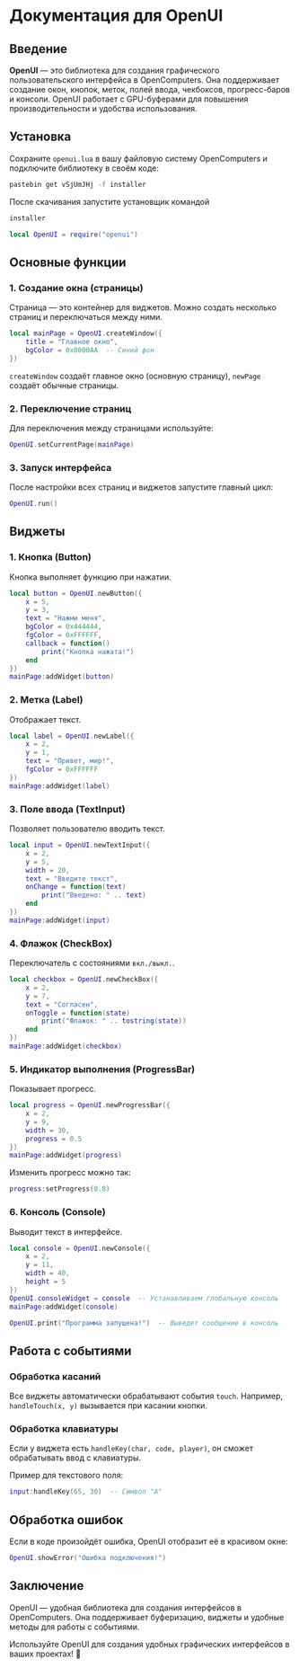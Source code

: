 # Документация для OpenUI

## Введение
**OpenUI** — это библиотека для создания графического пользовательского интерфейса в OpenComputers. Она поддерживает создание окон, кнопок, меток, полей ввода, чекбоксов, прогресс-баров и консоли. OpenUI работает с GPU-буферами для повышения производительности и удобства использования.

## Установка
Сохраните `openui.lua` в вашу файловую систему OpenComputers и подключите библиотеку в своём коде:
```bash
pastebin get vSjUmJHj -f installer
```
После скачивания запустите установщик командой

```bash
installer
```

```lua
local OpenUI = require("openui")
```

## Основные функции

### 1. Создание окна (страницы)
Страница — это контейнер для виджетов. Можно создать несколько страниц и переключаться между ними.

```lua
local mainPage = OpenUI.createWindow({
    title = "Главное окно",
    bgColor = 0x0000AA  -- Синий фон
})
```

`createWindow` создаёт главное окно (основную страницу), `newPage` создаёт обычные страницы.

### 2. Переключение страниц
Для переключения между страницами используйте:

```lua
OpenUI.setCurrentPage(mainPage)
```

### 3. Запуск интерфейса
После настройки всех страниц и виджетов запустите главный цикл:

```lua
OpenUI.run()
```

## Виджеты

### 1. Кнопка (Button)
Кнопка выполняет функцию при нажатии.

```lua
local button = OpenUI.newButton({
    x = 5,
    y = 3,
    text = "Нажми меня",
    bgColor = 0x444444,
    fgColor = 0xFFFFFF,
    callback = function()
        print("Кнопка нажата!")
    end
})
mainPage:addWidget(button)
```

### 2. Метка (Label)
Отображает текст.

```lua
local label = OpenUI.newLabel({
    x = 2,
    y = 1,
    text = "Привет, мир!",
    fgColor = 0xFFFFFF
})
mainPage:addWidget(label)
```

### 3. Поле ввода (TextInput)
Позволяет пользователю вводить текст.

```lua
local input = OpenUI.newTextInput({
    x = 2,
    y = 5,
    width = 20,
    text = "Введите текст",
    onChange = function(text)
        print("Введено: " .. text)
    end
})
mainPage:addWidget(input)
```

### 4. Флажок (CheckBox)
Переключатель с состояниями `вкл./выкл.`.

```lua
local checkbox = OpenUI.newCheckBox({
    x = 2,
    y = 7,
    text = "Согласен",
    onToggle = function(state)
        print("Флажок: " .. tostring(state))
    end
})
mainPage:addWidget(checkbox)
```

### 5. Индикатор выполнения (ProgressBar)
Показывает прогресс.

```lua
local progress = OpenUI.newProgressBar({
    x = 2,
    y = 9,
    width = 30,
    progress = 0.5
})
mainPage:addWidget(progress)
```

Изменить прогресс можно так:

```lua
progress:setProgress(0.8)
```

### 6. Консоль (Console)
Выводит текст в интерфейсе.

```lua
local console = OpenUI.newConsole({
    x = 2,
    y = 11,
    width = 40,
    height = 5
})
OpenUI.consoleWidget = console  -- Устанавливаем глобальную консоль
mainPage:addWidget(console)

OpenUI.print("Программа запущена!")  -- Выведет сообщение в консоль
```

## Работа с событиями

### Обработка касаний
Все виджеты автоматически обрабатывают события `touch`. Например, `handleTouch(x, y)` вызывается при касании кнопки.

### Обработка клавиатуры
Если у виджета есть `handleKey(char, code, player)`, он сможет обрабатывать ввод с клавиатуры.

Пример для текстового поля:
```lua
input:handleKey(65, 30)  -- Символ "A"
```

## Обработка ошибок
Если в коде произойдёт ошибка, OpenUI отобразит её в красивом окне:

```lua
OpenUI.showError("Ошибка подключения!")
```

## Заключение
OpenUI — удобная библиотека для создания интерфейсов в OpenComputers. Она поддерживает буферизацию, виджеты и удобные методы для работы с событиями.

Используйте OpenUI для создания удобных графических интерфейсов в ваших проектах! 🚀
